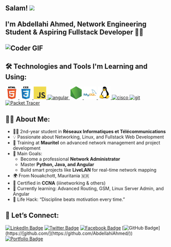 <h2 align="left">
  <abc>
    <br>Salam! <img src="https://user-images.githubusercontent.com/42378118/110234147-e3259600-7f4e-11eb-95be-0c4047144dea.gif" width="30"><br>
    <br> I'm Abdellahi Ahmed, Network Engineering Student & Aspiring Fullstack Developer 👨‍💻<br>
    <br>
    <img src="https://media.giphy.com/media/SWoSkN6DxTszqIKEqv/giphy.gif" alt="Coder GIF" width="500">
  </abc>
</h2> 

<h2 align="left">🛠️ Technologies and Tools I'm Learning and Using:</h2>
<p align="left">
  <a href="https://www.w3.org/html/" target="_blank"> <img src="https://raw.githubusercontent.com/devicons/devicon/master/icons/html5/html5-original-wordmark.svg" alt="html5" width="40" height="40"/> </a>
  <a href="https://www.w3schools.com/css/" target="_blank"> <img src="https://raw.githubusercontent.com/devicons/devicon/master/icons/css3/css3-original-wordmark.svg" alt="css3" width="40" height="40"/> </a>
  <a href="https://developer.mozilla.org/en-US/docs/Web/JavaScript" target="_blank"> <img src="https://raw.githubusercontent.com/devicons/devicon/master/icons/javascript/javascript-original.svg" alt="javascript" width="40" height="40"/> </a>
  <a href="https://angular.io/" target="_blank"> <img src="https://angular.io/assets/images/logos/angular/angular.svg" alt="angular" width="40" height="40"/> </a>
  <a href="https://nodejs.org/" target="_blank"> <img src="https://raw.githubusercontent.com/devicons/devicon/master/icons/nodejs/nodejs-original.svg" alt="nodejs" width="40" height="40"/> </a>
  <a href="https://www.mysql.com/" target="_blank"> <img src="https://raw.githubusercontent.com/devicons/devicon/master/icons/mysql/mysql-original-wordmark.svg" alt="mysql" width="40" height="40"/> </a>
  <a href="https://www.linux.org/" target="_blank"> <img src="https://raw.githubusercontent.com/devicons/devicon/master/icons/linux/linux-original.svg" alt="linux" width="40" height="40"/> </a>
  <a href="https://www.cisco.com/" target="_blank"> <img src="https://www.vectorlogo.zone/logos/cisco/cisco-icon.svg" alt="cisco" width="40" height="40"/> </a>
  <a href="https://git-scm.com/" target="_blank"> <img src="https://www.vectorlogo.zone/logos/git-scm/git-scm-icon.svg" alt="git" width="40" height="40"/> </a>
  <a href="https://www.packettracer.net/" target="_blank"> <img src="https://img.icons8.com/?size=100&id=eyShSycUjhR9&format=png" alt="Packet Tracer" width="40" height="40"/> </a>
</p>

<h2 align="left">👨‍💻 About Me:</h2>

- 🧑‍🎓 2nd-year student in **Réseaux Informatiques et Télécommunications**
- 💡 Passionate about Networking, Linux, and Fullstack Web Development
- 📶 Training at **Mauritel** on advanced network management and project development
- 🎯 Main Goals: 
  - Become a professional **Network Administrator**
  - Master **Python, Java, and Angular**
  - Build smart projects like **LiveLAN** for real-time network mapping
- 🌍 From Nouakchott, Mauritania 🇲🇷
- 📜 Certified in **CCNA** (iiinetworking & others)
- 🌱 Currently learning: Advanced Routing, GSM, Linux Server Admin, and Angular
- 🧠 Life Hack: “Discipline beats motivation every time.”

<h2 align="left">🤝 Let’s Connect:</h2>

[![LinkedIn Badge](https://img.shields.io/badge/-Abdellahi%20Ahmed-blue?style=flat-square&logo=Linkedin&logoColor=white&link=https://www.linkedin.com/in/abdellahiahmedahmedbaba)](https://www.linkedin.com/in/abdellahiahmedahmedbaba)
[![Twitter Badge](https://img.shields.io/badge/-@yourhandle-1ca0f1?style=flat-square&labelColor=1ca0f1&logo=twitter&logoColor=white&link=https://twitter.com/yourhandle)](https://twitter.com/yourhandle)
[![Facebook Badge](https://img.shields.io/badge/-Abdellahi-3b5998?style=flat-square&labelColor=3b5998&logo=facebook&logoColor=white&link=https://facebook.com/AbdellahiRT)](https://facebook.com/AbdellahiRT)
[![GitHub Badge](https://img.shields.io/badge/-@Abdellahi-black?style=flat-square&logo=github&logoColor=white&link=https://[[github.com/abdellahiahmedahmedbaba](https://github.com/AbdellahiAhmed/)](https://github.com/AbdellahiAhmed/))](https://[github.com/](https://github.com/AbdellahiAhmed/))
[![Portfolio Badge](https://img.shields.io/badge/-My_Portfolio-orange?style=flat-square&logo=appveyor&logoColor=white&link=https://yourwebsite.com)](https://yourwebsite.com)
